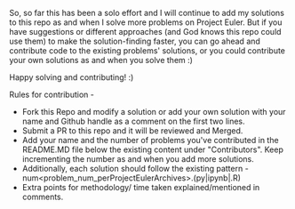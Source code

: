So, so far this has been a solo effort and I will continue to add my solutions to this repo as and when I solve more problems on Project Euler. But if you have suggestions or different approaches (and God knows this repo could use them) to make the solution-finding faster, you can go ahead and contribute code to the existing problems' solutions, or you could contribute your own solutions as and when you solve them :)

Happy solving and contributing! :)

Rules for contribution - 

 - Fork this Repo and modify a solution or add your own solution with your name and Github handle as a comment on the first two lines.
 - Submit a PR to this repo and it will be reviewed and Merged.
 - Add your name and the number of problems you've contributed in the README.MD file below the existing content under "Contributors". Keep incrementing the number as and when you add more solutions. 
 - Additionally, each solution should follow the existing pattern - num<problem_num_perProjectEulerArchives>.(py|ipynb|.R)
 - Extra points for methodology/ time taken explained/mentioned in comments.
 

